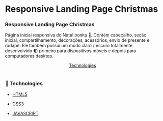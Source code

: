 # Responsive Landing Page Christmas

### Responsive Landing Page Christmas
Página inicial responsiva do Natal bonita 🎄. Contém cabeçalho, seção inicial, compartilhamento, decorações, acessórios, envio de presente e rodapé. Ele também possui um modo claro / escuro totalmente desenvolvido 🌓 primeiro para dispositivos móveis e depois para computadores desktop.

<div align="center">
    <a  href=#telescope-tecnologias>Technologies</a><br/><br/>
</div>


### :telescope: Technologies

- [HTML5](https://developer.mozilla.org/pt-BR/docs/Web/HTML)

- [CSS3](https://developer.mozilla.org/pt-BR/docs/Web/CSS)

- [JAVASCRIPT](https://developer.mozilla.org/pt-BR/docs/Web/JavaScript)

